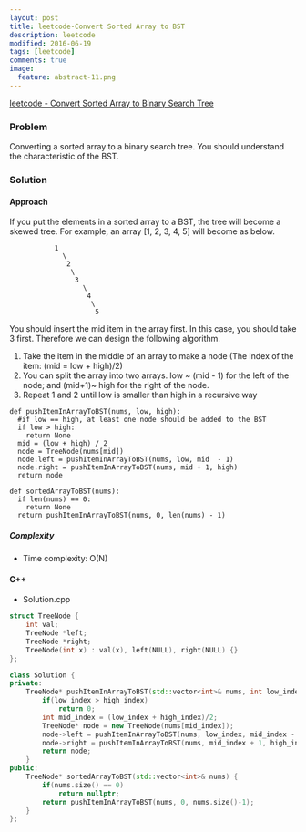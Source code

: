 ```yaml
---
layout: post
title: leetcode-Convert Sorted Array to BST
description: leetcode
modified: 2016-06-19
tags: [leetcode]
comments: true
image:
  feature: abstract-11.png
---
```

[leetcode - Convert Sorted Array to Binary Search Tree](https://leetcode.com/problems/convert-sorted-array-to-binary-search-tree/)

### Problem

Converting a sorted array to a binary search tree. You should understand the characteristic of the BST. 

### Solution 

#### Approach

If you put the elements in a sorted array to a BST, the tree will become a skewed tree. For example, an array [1, 2, 3, 4, 5] will become as below.

```
           1
             \ 
              2 
               \ 
                3
                  \
                   4
                    \
                     5
```

You should insert the mid item in the array first. In this case, you should take 3 first. Therefore we can design the following algorithm.

1. Take the item in the middle of an array to make a node (The index of the item: (mid = low + high)/2)
2. You can split the array into two arrays. low ~ (mid - 1) for the left of the node; and  (mid+1)~ high for the right of the node.  
3. Repeat 1 and 2 until low is smaller than high in a recursive way

```
def pushItemInArrayToBST(nums, low, high):
  #if low == high, at least one node should be added to the BST
  if low > high:
    return None
  mid = (low + high) / 2
  node = TreeNode(nums[mid])
  node.left = pushItemInArrayToBST(nums, low, mid  - 1)
  node.right = pushItemInArrayToBST(nums, mid + 1, high)
  return node
  
def sortedArrayToBST(nums):
  if len(nums) == 0:
    return None
  return pushItemInArrayToBST(nums, 0, len(nums) - 1)
```

##### Complexity

- Time complexity: O(N)

#### C++

- Solution.cpp

```cpp
struct TreeNode {
    int val;
    TreeNode *left;
    TreeNode *right;
    TreeNode(int x) : val(x), left(NULL), right(NULL) {}
};

class Solution {
private:
	TreeNode* pushItemInArrayToBST(std::vector<int>& nums, int low_index, int high_index){
		if(low_index > high_index)
			return 0;
		int mid_index = (low_index + high_index)/2;
		TreeNode* node = new TreeNode(nums[mid_index]);
		node->left = pushItemInArrayToBST(nums, low_index, mid_index - 1);
		node->right = pushItemInArrayToBST(nums, mid_index + 1, high_index);
		return node;
	}
public:
    TreeNode* sortedArrayToBST(std::vector<int>& nums) {
		if(nums.size() == 0)
			return nullptr; 
		return pushItemInArrayToBST(nums, 0, nums.size()-1);
    }
};
```

